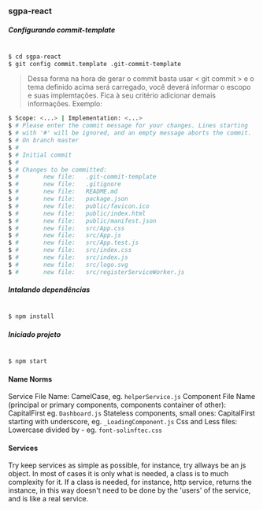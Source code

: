### sgpa-react
##### Configurando commit-template
#
```sh
$ cd sgpa-react
$ git config commit.template .git-commit-template
```
>Dessa forma na hora de gerar o commit basta usar < git commit > e o tema definido acima será carregado, você deverá informar o escopo e suas implemtações. Fica à seu critério adicionar demais informações.
Exemplo:
```sh
$ Scope: <...> | Implementation: <...>
$ # Please enter the commit message for your changes. Lines starting
$ # with '#' will be ignored, and an empty message aborts the commit.
$ # On branch master
$ #
$ # Initial commit
$ #
$ # Changes to be committed:
$ #       new file:   .git-commit-template
$ #       new file:   .gitignore
$ #       new file:   README.md
$ #       new file:   package.json
$ #       new file:   public/favicon.ico
$ #       new file:   public/index.html
$ #       new file:   public/manifest.json
$ #       new file:   src/App.css
$ #       new file:   src/App.js
$ #       new file:   src/App.test.js
$ #       new file:   src/index.css
$ #       new file:   src/index.js
$ #       new file:   src/logo.svg
$ #       new file:   src/registerServiceWorker.js
```

##### Intalando dependências
#
```sh
$ npm install
```

##### Iniciado projeto
#
```sh
$ npm start
```

#### Name Norms
Service File Name: CamelCase, eg. `helperService.js`
Component File Name (principal or primary components, components container of other): CapitalFirst eg. `Dashboard.js`
Stateless components, small ones: CapitalFirst starting with underscore, eg. `_LoadingComponent.js`
Css and Less files: Lowercase divided by - eg. `font-solinftec.css`

#### Services
Try keep services as simple as possible, for instance, try allways be an js object. In most of cases it is only what is needed, a class is to much complexity for it.
If a class is needed, for instance, http service, returns the instance, in this way doesn't need to be done by the 'users' of the service, and is like a real service.